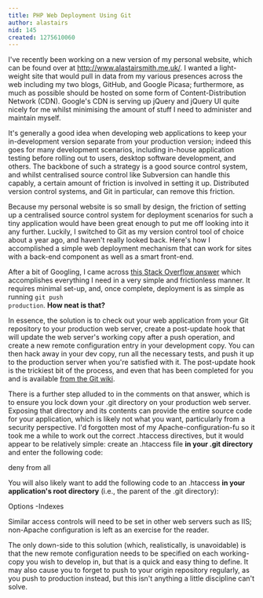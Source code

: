 ```yaml
---
title: PHP Web Deployment Using Git
author: alastairs
nid: 145
created: 1275610060
---
```

I've recently been working on a new version of my personal website, which can be found over at http://www.alastairsmith.me.uk/.  I wanted a light-weight site that would pull in data from my various presences across the web including my two blogs, GitHub, and Google Picasa; furthermore, as much as possible should be hosted on some form of Content-Distribution Network (CDN).  Google's CDN is serving up jQuery and jQuery UI quite nicely for me whilst minimising the amount of stuff I need to administer and maintain myself.  

It's generally a good idea when developing web applications to keep your in-development version separate from your production version; indeed this goes for many development scenarios, including in-house application testing before rolling out to users, desktop software development, and others.  The backbone of such a strategy is a good source control system, and whilst centralised source control like Subversion can handle this capably, a certain amount of friction is involved in setting it up.  Distributed version control systems, and Git in particular, can remove this friction.

Because my personal website is so small by design, the friction of setting up a centralised source control system for deployment scenarios for such a tiny application would have been great enough to put me off looking into it any further.  Luckily, I switched to Git as my version control tool of choice about a year ago, and haven't really looked back.  Here's how I accomplished a simple web deployment mechanism that can work for sites with a back-end component as well as a smart front-end.
<!--break-->
After a bit of Googling, I came across <a href="http://stackoverflow.com/questions/279169/deploy-php-using-git/327315#327315" title="Deploy PHP using Git">this Stack Overflow answer</a> which accomplishes everything I need in a very simple and frictionless manner.  It requires minimal set-up, and, once complete, deployment is as simple as running <code>git push production</code>.  <strong>How neat is that?</strong>

In essence, the solution is to check out your web application from your Git repository to your production web server, create a post-update hook that will update the web server's working copy after a push operation, and create a new remote configuration entry in your development copy.  You can then hack away in your dev copy, run all the necessary tests, and push it up to the production server when you're satisfied with it.  The post-update hook is the trickiest bit of the process, and even that has been completed for you and is available <a href="https://git.wiki.kernel.org/index.php/GitFaq#Why_won.27t_I_see_changes_in_the_remote_repo_after_.22git_push.22.3F" title="Git post-update hook script to update a working copy after a push">from the Git wiki</a>.

There is a further step alluded to in the comments on that answer, which is to ensure you lock down your .git directory on your production web server.  Exposing that directory and its contents can provide the entire source code for your application, which is likely not what you want, particularly from a security perspective.  I'd forgotten most of my Apache-configuration-fu so it took me a while to work out the correct .htaccess directives, but it would appear to be relatively simple: create an .htaccess file <strong>in your .git directory</strong> and enter the following code:

<blockcode>
deny from all
</blockcode>

You will also likely want to add the following code to an .htaccess <strong>in your application's root directory</strong> (i.e., the parent of the .git directory):

<blockcode>
Options -Indexes
</blockcode>

Similar access controls will need to be set in other web servers such as IIS; non-Apache configuration is left as an exercise for the reader.

The only down-side to this solution (which, realistically, is unavoidable) is that the new remote configuration needs to be specified on each working-copy you wish to develop in, but that is a quick and easy thing to define.  It may also cause you to forget to push to your origin repository regularly, as you push to production instead, but this isn't anything a little discipline can't solve.
